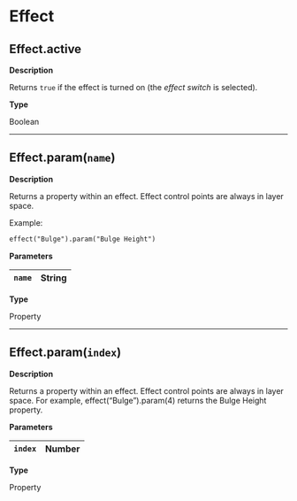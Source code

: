 <a id="effect"></a>

# Effect

<a id="effect-active"></a>

## Effect.active

**Description**

Returns `true` if the effect is turned on (the *effect switch* is selected).

**Type**

Boolean

---

<a id="effect-param"></a>

## Effect.param(`name`)

**Description**

Returns a property within an effect. Effect control points are always in layer space.

Example:

```default
effect("Bulge").param("Bulge Height")
```

**Parameters**

| `name`   | String   |
|----------|----------|

**Type**

Property

---

## Effect.param(`index`)

**Description**

Returns a property within an effect. Effect control points are always in layer space. For example, effect(“Bulge”).param(4) returns the Bulge Height property.

**Parameters**

| `index`   | Number   |
|-----------|----------|

**Type**

Property

